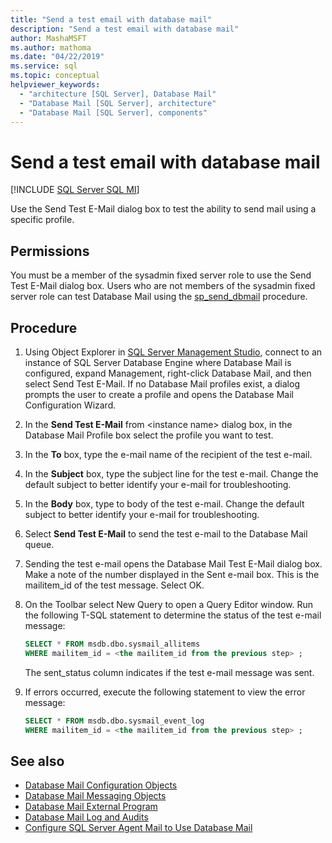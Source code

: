 ```yaml
---
title: "Send a test email with database mail"
description: "Send a test email with database mail"
author: MashaMSFT
ms.author: mathoma
ms.date: "04/22/2019"
ms.service: sql
ms.topic: conceptual
helpviewer_keywords:
  - "architecture [SQL Server], Database Mail"
  - "Database Mail [SQL Server], architecture"
  - "Database Mail [SQL Server], components"
---
```

# Send a test email with database mail  
[!INCLUDE [SQL Server SQL MI](../../includes/applies-to-version/sql-asdbmi.md)]

Use the Send Test E-Mail dialog box to test the ability to send mail using a specific profile.

## Permissions

You must be a member of the sysadmin fixed server role to use the Send Test E-Mail dialog box. Users who are not members of the sysadmin fixed server role can test Database Mail using the [sp_send_dbmail](../system-stored-procedures/sp-send-dbmail-transact-sql.md) procedure.

## Procedure

1. Using Object Explorer in [SQL Server Management Studio](../../ssms/download-sql-server-management-studio-ssms.md), connect to an instance of SQL Server Database Engine where Database Mail is configured, expand Management, right-click Database Mail, and then select Send Test E-Mail. If no Database Mail profiles exist, a dialog prompts the user to create a profile and opens the Database Mail Configuration Wizard.
1. In the **Send Test E-Mail** from \<instance name\> dialog box, in the Database Mail Profile box select the profile you want to test.
1. In the **To** box, type the e-mail name of the recipient of the test e-mail.
1. In the **Subject** box, type the subject line for the test e-mail. Change the default subject to better identify your e-mail for troubleshooting.
1. In the **Body** box, type to body of the test e-mail. Change the default subject to better identify your e-mail for troubleshooting.
1. Select **Send Test E-Mail** to send the test e-mail to the Database Mail queue.
1. Sending the test e-mail opens the Database Mail Test E-Mail dialog box. Make a note of the number displayed in the Sent e-mail box. This is the mailitem_id of the test message. Select OK.
1. On the Toolbar select New Query to open a Query Editor window. Run the following T-SQL statement to determine the status of the test e-mail message:

    ```sql
    SELECT * FROM msdb.dbo.sysmail_allitems 
    WHERE mailitem_id = <the mailitem_id from the previous step> ;
    ```

    The sent_status column indicates if the test e-mail message was sent.

1. If errors occurred, execute the following statement to view the error message:

    ```sql
    SELECT * FROM msdb.dbo.sysmail_event_log 
    WHERE mailitem_id = <the mailitem_id from the previous step> ;
    ```


##  <a name="RelatedContent"></a> See also 
  
-   [Database Mail Configuration Objects](../../relational-databases/database-mail/database-mail-configuration-objects.md)
-   [Database Mail Messaging Objects](../../relational-databases/database-mail/database-mail-messaging-objects.md)
-   [Database Mail External Program](../../relational-databases/database-mail/database-mail-external-program.md)
-   [Database Mail Log and Audits](../../relational-databases/database-mail/database-mail-log-and-audits.md)
-   [Configure SQL Server Agent Mail to Use Database Mail](../../relational-databases/database-mail/configure-sql-server-agent-mail-to-use-database-mail.md)
  
  
